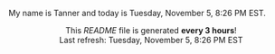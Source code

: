 My name is Tanner and today is Tuesday, November 5, 8:26 PM EST.

<p align="center">This <i>README</i> file is generated <b>every 3 hours</b>!</br>Last refresh: Tuesday, November 5, 8:26 PM EST<br /></p>
